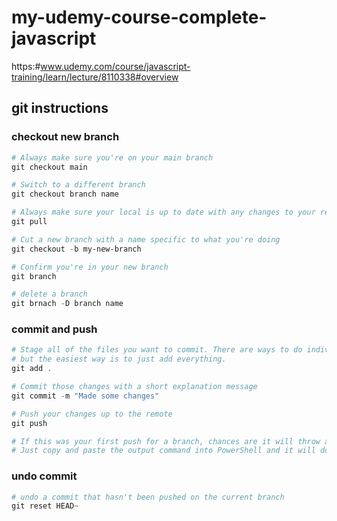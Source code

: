 # my-udemy-course-complete-javascript
https:#www.udemy.com/course/javascript-training/learn/lecture/8110338#overview

## git instructions

### checkout new branch

```powershell
# Always make sure you're on your main branch
git checkout main

# Switch to a different branch
git checkout branch name

# Always make sure your local is up to date with any changes to your remote
git pull

# Cut a new branch with a name specific to what you're doing
git checkout -b my-new-branch

# Confirm you're in your new branch
git branch 

# delete a branch
git brnach -D branch name
```

### commit and push

```powershell
# Stage all of the files you want to commit. There are ways to do individual files
# but the easiest way is to just add everything.
git add .

# Commit those changes with a short explanation message
git commit -m "Made some changes"

# Push your changes up to the remote
git push

# If this was your first push for a branch, chances are it will throw and error saying there is no remote setup.
# Just copy and paste the output command into PowerShell and it will do what it needs to do for you.
```

### undo commit

```powershell
# undo a commit that hasn't been pushed on the current branch
git reset HEAD~
```